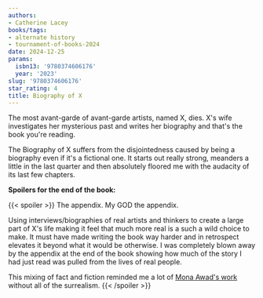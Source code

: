 ```yaml
---
authors:
- Catherine Lacey
books/tags:
- alternate history
- tournament-of-books-2024
date: 2024-12-25
params:
  isbn13: '9780374606176'
  year: '2023'
slug: '9780374606176'
star_rating: 4
title: Biography of X
---
```


The most avant-garde of avant-garde artists, named X, dies. X's wife investigates her mysterious past and writes her biography and that's the book you're reading.

<!--more-->

The Biography of X suffers from the disjointedness caused by being a biography even if it's a fictional one. It starts out really strong, meanders a little in the last quarter and then absolutely floored me with the audacity of its last few chapters.

**Spoilers for the end of the book:**

{{< spoiler >}}
The appendix. My GOD the appendix.

Using interviews/biographies of real artists and thinkers to create a large part of X's life making it feel that much more real is a such a wild choice to make. It must have made writing the book way harder and in retrospect elevates it beyond what it would be otherwise. I was completely blown away by the appendix at the end of the book showing how much of the story I had just read was pulled from the lives of real people.

This mixing of fact and fiction reminded me a lot of [Mona Awad's work](/authors/mona-awad/) without all of the surrealism.
{{< /spoiler >}}